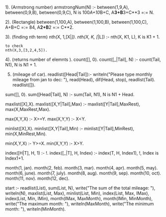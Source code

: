1). (Armstrong number)
armstrongNum(N) :-
	between(1,9,A), between(0,9,B), between(0,9,C),
	N is 100*A+10*B+C,
	A**3+B**3+C**3 =:= N.

2). (Rectangle)
between(1,100,A),
	between(1,100,B),
	between(1,100,C),
	A+B+C =:= 84,
	A**2+B**2 =:= C**2.

3). (finding nth term)
nth(X, 1,[X|_]).
nth(X, K, [_|L]) :- nth(X, K1, L),
    K is K1 + 1.
    
    to check
    nth(X,3,[3,2,4,5]).

4). (returns number of elemnts ).
count([], 0).
count([_|Tail], N) :- count(Tail, N1), N is N1 + 1.

5. (mileage of car).
readlist([Head|Tail]):- 
    writeln("Please type monthly mileage from jan to dec: "), 
    read(Head), dif(Head, stop), readlist(Tail).
readlist([]).

sum([], 0).
sum([Head|Tail], N) :- sum(Tail, N1), N is N1 + Head.

maxlist([X],X).
maxlist([X,Y|Tail],Max) :- maxlist([Y|Tail],MaxRest), 
    max(X,MaxRest,Max).

max(X,Y,X) :- X>=Y.
max(X,Y,Y) :- X<Y.

minlist([X],X).
minlist([X,Y|Tail],Min) :- minlist([Y|Tail],MinRest), 
    min(X,MinRest,Min).

min(X,Y,X) :- Y>=X.
min(X,Y,Y) :- X>Y.

index([H|T], H, 1) :- !.
index([_|T], H, Index) :-  index(T, H, Index1), !, Index is Index1+1.


month(1, jan).
month(2, feb).
month(3, mar).
month(4, apr).
month(5, may).
month(6, june).
month(7, july).
month(8, aug).
month(9, sep).
month(10, oct).
month(11, nov).
month(12, dec).

start :- readlist(List), sum(List, N), 
    write("The sum of the total mileage: "), writeln(N),
    maxlist(List, Max), minlist(List, Min), 
    index(List, Max, IMax), index(List, Min, IMin),
    month(IMax, MaxMonth), month(IMin, MinMonth),
    write("The maximum month: "), writeln(MaxMonth),
    write("The minimum month: "), writeln(MinMonth).
